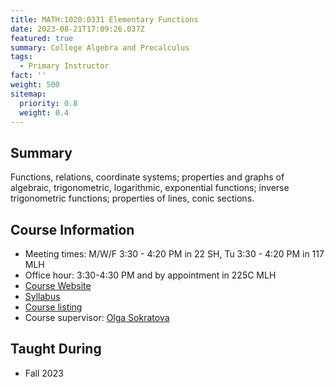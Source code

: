 ```yaml
---
title: MATH:1020:0331 Elementary Functions
date: 2023-08-21T17:09:26.037Z
featured: true
summary: College Algebra and Precalculus
tags:
  - Primary Instructor
fact: ''
weight: 500
sitemap:
  priority: 0.8
  weight: 0.4
---
```


## Summary

Functions, relations, coordinate systems; properties and graphs of algebraic, trigonometric, logarithmic, exponential functions; inverse trigonometric functions; properties of lines, conic sections.

## Course Information

- Meeting times: M/W/F 3:30 - 4:20 PM in 22 SH, Tu 3:30 - 4:20 PM in 117 MLH
- Office hour: 3:30-4:30 PM and by appointment in 225C MLH
- [Course Website](https://uiowa.instructure.com/courses/212636)
- [Syllabus](/docs/Syllabus-v1.pdf)
- [Course listing](https://myui.uiowa.edu/my-ui/courses/details.page?ci=155572&id=994823)
- Course supervisor: [Olga Sokratova](https://math.uiowa.edu/people/olga-sokratova)

<!-- ## Taught from

- Lial, Hungerford, Holcomb, & Mullins: Mathematics with Applications in the Management, Natural, and Social Sciences, 12th Edition. -->

## Taught During

- Fall 2023

